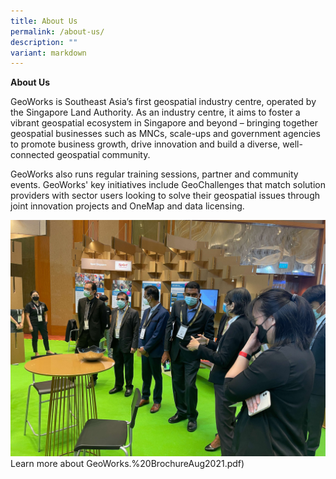 ```yaml
---
title: About Us
permalink: /about-us/
description: ""
variant: markdown
---
```

**About Us**

GeoWorks is Southeast Asia’s first geospatial industry centre, operated by the Singapore Land Authority. As an industry centre, it aims to foster a vibrant geospatial ecosystem in Singapore and beyond – bringing together geospatial businesses such as MNCs, scale-ups and government agencies to promote business growth, drive innovation and build a diverse, well-connected geospatial community.

GeoWorks also runs regular training sessions, partner and community events. GeoWorks' key initiatives include GeoChallenges that match solution providers with sector users looking to solve their geospatial issues through joint innovation projects and OneMap and data licensing.

![World Cities Summit](/images/img_9262.JPG)
Learn more about GeoWorks.%20BrochureAug2021.pdf)